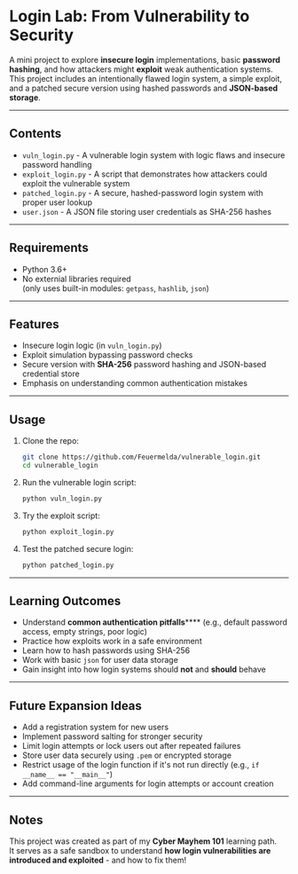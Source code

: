 # Login Lab: From Vulnerability to Security
A mini project to explore **insecure login** implementations, basic **password hashing**, and how attackers might **exploit** weak authentication systems.<br>
This project includes an intentionally flawed login system, a simple exploit, and a patched secure version using hashed passwords and **JSON-based storage**.

---

## Contents
- `vuln_login.py` - A vulnerable login system with logic flaws and insecure password handling
- `exploit_login.py` - A script that demonstrates how attackers could exploit the vulnerable system
- `patched_login.py` - A secure, hashed-password login system with proper user lookup
- `user.json` - A JSON file storing user credentials as SHA-256 hashes

---

## Requirements

- Python 3.6+
- No externial libraries required<br>
  (only uses built-in modules: `getpass`, `hashlib`, `json`)

---

## Features

- Insecure login logic (in `vuln_login.py`)
- Exploit simulation bypassing password checks
- Secure version with **SHA-256** password hashing and JSON-based credential store
- Emphasis on understanding common authentication mistakes

---

## Usage

1. Clone the repo:
   ```bash
   git clone https://github.com/Feuermelda/vulnerable_login.git
   cd vulnerable_login
   ```
2. Run the vulnerable login script:
   ```bash
   python vuln_login.py
   ```
3. Try the exploit script:
   ```bash
   python exploit_login.py
   ```
4. Test the patched secure login:
   ```bash
   python patched_login.py
   ```

---

## Learning Outcomes

- Understand **common authentication pitfalls****** (e.g., default password access, empty strings, poor logic)
- Practice how exploits work in a safe environment
- Learn how to hash passwords using SHA-256
- Work with basic `json` for user data storage
- Gain insight into how login systems should **not** and **should** behave

---

## Future Expansion Ideas

- Add a registration system for new users
- Implement password salting for stronger security
- Limit login attempts or lock users out after repeated failures
- Store user data securely using `.pem` or encrypted storage
- Restrict usage of the login function if it's not run directly (e.g., `if __name__ == "__main__"`)
- Add command-line arguments for login attempts or account creation

---

## Notes

This project was created as part of my **Cyber Mayhem 101** learning path.<br>
It serves as a safe sandbox to understand **how login vulnerabilities are introduced and exploited** - and how to fix them!